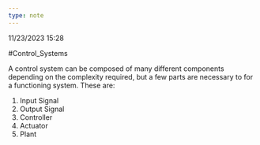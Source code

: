 ```yaml
---
type: note
---
```

11/23/2023 15:28

  #Control_Systems 

A control system can be composed of many different components depending on the complexity required, but a few parts are necessary to for a functioning system. These are:
1. Input Signal
2. Output Signal
3. Controller
4. Actuator
5. Plant
